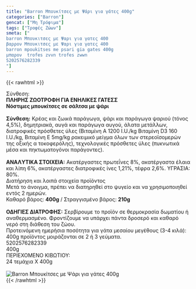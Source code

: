 ```yaml
---
title: "Barron Μπουκίτσες με Ψάρι για γάτες 400g"
categories: ["Barron"]
gencat: ["Μη Τρόφιμα"]
tags: ["Τροφές Ζώων"]
smeta: ["
barron Μπουκιτσες με Ψαρι για γατες 400
βαρρον Μπουκιτσες με Ψαρι για γατες 400
barron mpoukitses me psari gia gates 400g
μπαρον  trofes zvvn trofes zwwn
5202576282339
"]
---
```

{{< rawhtml >}}

<div class="sload37"><div class="product"><div id="sistatika">Σύνθεση:</div><div class="alltext"><strong>ΠΛΗΡΗΣ ΖΩΟΤΡΟΦΗ ΓΙΑ ΕΝΗΛΙΚΕΣ ΓΑΤΕΣΣ</strong><br><strong>Νόστιμες μπουκίτσες σε σάλτσα με ψάρι</strong><br><br><b>Σύνθεση:</b> Κρέας και ζωικά παράγωγα, ψάρι και παράγωγα ψαριού (τόνος 4,5%), δημητριακά, αυγά και παράγωγα αυγού, άλατα μετάλλων, διατροφικές πρόσθετες ύλες (Βιταμίνη Α 1200 I.U./kg Βιταμίνη D3 160 I.U./kg, Βιταμίνη Ε 5mg/kg ρακειμικό μείγμα όλων των στερεοϊσομερών της οξικής α τοκοφερόλης), τεχνολογικές πρόσθετες ύλες (πυκνωτικά μέσα και πηκτωματογόνοι παράγοντες).<br><br><strong>ΑΝΑΛYTIKA ΣΤΟΙΧΕΙΑ:</strong> Ακατέργαστες πρωτεΐνες 8%, ακατέργαστα έλαια και λίπη 6%, ακατέργαστες διατροφικές ίνες 1,21%, τέφρα 2,6%. ΥΓΡΑΣΙΑ: 80%.</div><div id="loipa">Διατήρηση και λοιπά στοιχεία προϊόντος</div><div class="alltext">Μετά το άνοιγμα, πρέπει να διατηρηθεί στο ψυγείο και να χρησιμοποιηθεί εντός 2 ημερών.<br>Καθαρό βάρος: <b>400g</b> / Στραγγισμένο βάρος: <b>210g</b><br><br><b>ΟΔΗΓΙΕΣ ΔΙΑΤΡΟΦΗΣ:</b> Σερβίρουμε το προϊόν σε θερμοκρασία δωματίου ή αναθερμασμένο. Φροντίζουμε να υπάρχει πάντα δροσερό και καθαρό νερό στη διάθεση του ζώου.<br>Προτεινόμενη ημερήσια ποσότητα για γάτα μεσαίου μεγέθους (3-4 κιλά): 400g προϊόντος μοιράζονται σε 2 ή 3 γεύματα.<br></div><div id="barcode"><div id="barimage1"></div><span id="bartext">5202576282339</span></div><div id="varos"><div id="varosimage1"></div><span id="varostext">400g</span></div><div id="kivotio">ΠΕΡΙΕΧΟΜΕΝΟ ΚΙΒΩΤΙΟΥ:<br>24 τεμάχια Χ 400g</div><br><div class="pimg"><img alt="Barron Μπουκίτσες με Ψάρι για γάτες 400g" title="Barron Μπουκίτσες με Ψάρι για γάτες 400g" src="/media/images/barron-mpoukitses-me-psari-gia-gates-400g.jpg"></div></div></div>
{{< /rawhtml >}}


